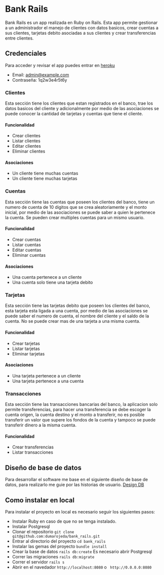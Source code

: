 # Bank Rails

Bank Rails es un app realizada en Ruby on Rails. Esta app permite gestionar a un administrador el manejo de clientes con datos basicos, crear cuentas a sus clientes, tarjetas debito asociadas a sus clientes y crear transferencias entre clientes.

## Credenciales

Para acceder y revisar el app puedes entrar en [heroku](https://young-eyrie-26989.herokuapp.com/)

  * Email: admin@example.com
  * Contraseña: 1q2w3e4r5t6y

### Clientes

Esta sección tiene los clientes que estan registrados en el banco, trae los datos basicos del cliente y adicionalmente por medio de las asociaciones se puede conocer la cantidad de tarjetas y cuentas que tiene el cliente.
#### Funcionalidad
  * Crear clientes
  * Listar clientes
  * Editar clientes
  * Eliminar clientes
#### Asociaciones
  * Un cliente tiene muchas cuentas
  * Un cliente tiene muchas tarjetas

### Cuentas
Esta sección tiene las cuentas que poseen los clientes del banco, tiene un numero de cuenta de 10 digitos que se crea aleatoriamente y el monto inicial, por medio de las asociaciones se puede saber a quien le pertenece la cuenta. Se pueden crear multiples cuentas para un mismo usuario.

#### Funcionalidad
  * Crear cuentas
  * Listar cuentas
  * Editar cuentas
  * Eliminar cuentas
#### Asociaciones
  * Una cuenta pertenece a un cliente
  * Una cuenta solo tiene una tarjeta debito

### Tarjetas
Esta sección tiene las tarjetas debito que poseen los clientes del banco, esta tarjeta esta ligada a una cuenta, por medio de las asociaciones se puede saber el numero de cuenta, el nombre del cliente y el saldo de la cuenta. No se puede crear mas de una tarjeta a una misma cuenta.
#### Funcionalidad
  * Crear tarjetas
  * Listar tarjetas
  * Eliminar tarjetas
#### Asociaciones
  * Una tarjeta pertenece a un cliente
  * Una tarjeta pertenece a una cuenta

### Transacciones
Esta sección tiene las transacciones bancarias del banco, la aplicacion solo permite transferencias, para hacer una transferencia se debe escoger la cuenta origen, la cuenta destino y el monto a transferir, no es posible transferir un valor que supere los fondos de la cuenta y tampoco se puede transferir dinero a la misma cuenta.
#### Funcionalidad
  * Crear transferencias
  * Listar transacciones

## Diseño de base de datos
Para desarrollar el software me base en el siguiente diseño de base de datos, para realizarlo me guie por las historias de usuario.
[Design DB](./public/diseno_db.png?raw=true "Design BD")


## Como instalar en local
Para instalar el proyecto en local es necesario seguir los siguientes pasos:
  * Instalar Ruby en caso de que no se tenga instalado.
  * Instalar Postgresql
  * Clonar el repositorio `git clone git@github.com:dumarojeda/bank_rails.git`
  * Entrar al directorio del proyecto `cd bank_rails`
  * Instalar las gemas del proyecto `bundle install`
  * Crear la base de datos `rails db:create` Es necesario abrir Postgresql
  * Correr las migraciones `rails db:migrate`
  * Correr el servidor `rails s`
  * Abrir en el navedador `http://localhost:8080` o ` http://0.0.0.0:8080`

